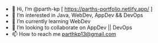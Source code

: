 - 👋 Hi, I’m @parth-kp [ https://parths-portfolio.netlify.app/ ]
- 👀 I’m interested in Java, WebDev, AppDev && DevOps
- 🌱 I’m currently learning WebDev 
- 💞️ I’m looking to collaborate on AppDev || DevOps
- 📫 How to reach me parthkp13@gmail.com

<!---
parth-kp/parth-kp is a ✨ special ✨ repository because its `README.md` (this file) appears on your GitHub profile.
You can click the Preview link to take a look at your changes.
--->
